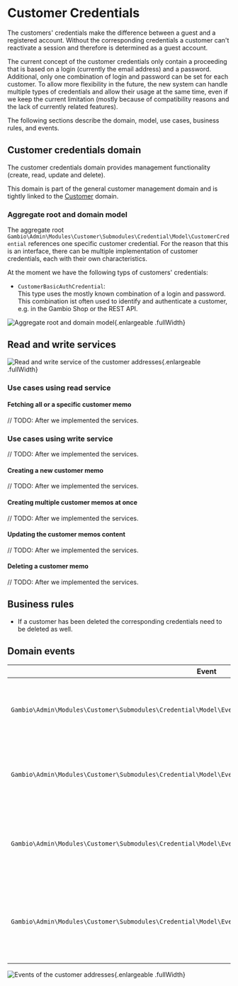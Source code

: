 # Customer Credentials


The customers' credentials make the difference between a guest and a registered account. Without the corresponding
credentials a customer can't reactivate a session and therefore is determined as a guest account.

The current concept of the customer credentials only contain a proceeding that is based on a login (currently the email
address) and a password. Additional, only one combination of login and password can be set for each customer. To allow
more flexibility in the future, the new system can handle multiple types of credentials and allow their usage at the
same time, even if we keep the current limitation (mostly because of compatibility reasons and the lack of currently related features).

The following sections describe the domain, model, use cases, business rules, and events.


## Customer credentials domain


The customer credentials domain provides management functionality (create, read, update and delete).

This domain is part of the general customer management domain and is tightly linked to the [Customer] domain.


### Aggregate root and domain model


The aggregate root `Gambio\Admin\Modules\Customer\Submodules\Credential\Model\CustomerCredential` references one specific customer
credential. For the reason that this is an interface, there can be multiple implementation of customer credentials, each
with their own characteristics.

At the moment we have the following typs of customers' credentials:

- `CustomerBasicAuthCredential`:  
  This type uses the mostly known combination of a login and password. This combination ist often used to identify and
  authenticate a customer, e.g. in the Gambio Shop or the REST API.

![Aggregate root and domain model](diagrams/customer-address/model.png "Aggregate root and domain model"){.enlargeable .fullWidth}

## Read and write services

![Read and write service of the customer addresses](diagrams/customer-address/services.png ""){.enlargeable .fullWidth}

### Use cases using read service


#### Fetching all or a specific customer memo


// TODO: After we implemented the services.


### Use cases using write service


// TODO: After we implemented the services.


#### Creating a new customer memo


// TODO: After we implemented the services.


#### Creating multiple customer memos at once


// TODO: After we implemented the services.


#### Updating the customer memos content


// TODO: After we implemented the services.


#### Deleting a customer memo


// TODO: After we implemented the services.


## Business rules

- If a customer has been deleted the corresponding credentials need to be deleted as well.

## Domain events

| Event                                                                                                          | Description                                                                          |
|----------------------------------------------------------------------------------------------------------------|--------------------------------------------------------------------------------------|
| `Gambio\Admin\Modules\Customer\Submodules\Credential\Model\Events\CustomerBasicAuthCredentialCreated`          | Will be raised if a customer basic auth credential has been created.                 |
| `Gambio\Admin\Modules\Customer\Submodules\Credential\Model\Events\CustomerBasicAuthCredentialDeleted`          | Will be raised if a customer basic auth credential has been removed.                 |
| `Gambio\Admin\Modules\Customer\Submodules\Credential\Model\Events\CustomerBasicAuthCredentialsLoginUpdated`    | Will be raised if the login of a customer basic auth credential has been updated.    |
| `Gambio\Admin\Modules\Customer\Submodules\Credential\Model\Events\CustomerBasicAuthCredentialsPasswordUpdated` | Will be raised if the password of a customer basic auth credential has been updated. |

![Events of the customer addresses](diagrams/customer-address/events.png "Events of the customer addresses"){.enlargeable .fullWidth}

[Customer]: ./customer.md